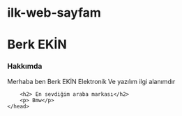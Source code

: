# ilk-web-sayfam

<html>
    <head>
        <h1> Berk EKİN </h1>
        <h3>Hakkımda</h3>
        <p> Merhaba ben Berk EKİN Elektronik Ve yazılım ilgi alanımdır
        </p>
        
        <h2> En sevdiğim araba markası</h2>
        <p> Bmw</p> 
    </head>
</html>

